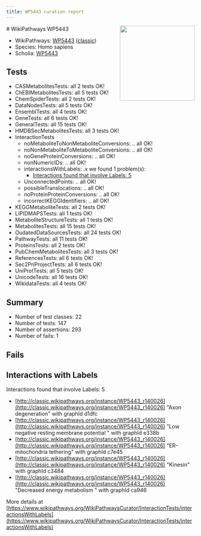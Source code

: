 ```yaml
---
title: WP5443 curation report
---
```


<img style="float: right; width: 200px" src="https://upload.wikimedia.org/wikipedia/commons/thumb/8/83/Wplogo_with_text_500.png/640px-Wplogo_with_text_500.png" />
# WikiPathways WP5443

* WikiPathways: [WP5443](https://wikipathways.org/pathways/WP5443) ([classic](https://classic.wikipathways.org/instance/WP5443))
* Species: Homo sapiens
* Scholia: [WP5443](https://scholia.toolforge.org/wikipathways/WP5443)
## Tests
* CASMetabolitesTests: all 2 tests OK!
* ChEBIMetabolitesTests: all 5 tests OK!
* ChemSpiderTests: all 2 tests OK!
* DataNodesTests: all 5 tests OK!
* EnsemblTests: all 4 tests OK!
* GeneTests: all 6 tests OK!
* GeneralTests: all 15 tests OK!
* HMDBSecMetabolitesTests: all 3 tests OK!
* InteractionTests
    * noMetaboliteToNonMetaboliteConversions: .. all OK!
    * noNonMetaboliteToMetaboliteConversions: .. all OK!
    * noGeneProteinConversions: .. all OK!
    * nonNumericIDs: .. all OK!
    * interactionsWithLabels: .x we found 1 problem(s):
        * [Interactions found that involve Labels: 5](#630d267c)
    * UnconnectedPoints: .. all OK!
    * possibleTranslocations: .. all OK!
    * noProteinProteinConversions: .. all OK!
    * incorrectKEGGIdentifiers: .. all OK!
* KEGGMetaboliteTests: all 2 tests OK!
* LIPIDMAPSTests: all 1 tests OK!
* MetaboliteStructureTests: all 1 tests OK!
* MetabolitesTests: all 15 tests OK!
* OudatedDataSourcesTests: all 24 tests OK!
* PathwayTests: all 11 tests OK!
* ProteinsTests: all 2 tests OK!
* PubChemMetabolitesTests: all 3 tests OK!
* ReferencesTests: all 6 tests OK!
* Sec2PriProjectTests: all 6 tests OK!
* UniProtTests: all 5 tests OK!
* UnicodeTests: all 16 tests OK!
* WikidataTests: all 4 tests OK!


## Summary

* Number of test classes: 22
* Number of tests: 147
* Number of assertions: 293
* Number of fails: 1

## Fails

<a name="630d267c" />

## Interactions with Labels

Interactions found that involve Labels: 5

* [http://classic.wikipathways.org/instance/WP5443_r140026](http://classic.wikipathways.org/instance/WP5443_r140026) "Axon degeneration" with graphId d1dfc
* [http://classic.wikipathways.org/instance/WP5443_r140026](http://classic.wikipathways.org/instance/WP5443_r140026) "Low negative resting 
membrane potential " with graphId e338b
* [http://classic.wikipathways.org/instance/WP5443_r140026](http://classic.wikipathways.org/instance/WP5443_r140026) "ER-mitochondria
tethering" with graphId c7e45
* [http://classic.wikipathways.org/instance/WP5443_r140026](http://classic.wikipathways.org/instance/WP5443_r140026) "Kinesin" with graphId c3484
* [http://classic.wikipathways.org/instance/WP5443_r140026](http://classic.wikipathways.org/instance/WP5443_r140026) "Decreased
energy
metabolism " with graphId ca946


More details at [https://www.wikipathways.org/WikiPathwaysCurator/InteractionTests/interactionsWithLabels](https://www.wikipathways.org/WikiPathwaysCurator/InteractionTests/interactionsWithLabels)

